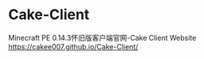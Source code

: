 # Cake-Client
Minecraft PE 0.14.3怀旧版客户端官网-Cake Client Website
https://cakee007.github.io/Cake-Client/
